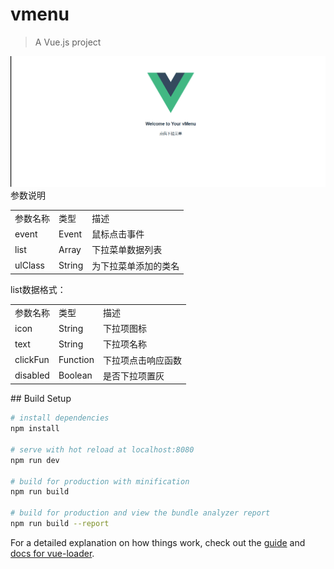# vmenu

> A Vue.js project

![Image message](Animation.gif)
参数说明
<table>
<tr>
  <td>参数名称</td>
  <td>类型</td>
  <td>描述</td>
  </tr>
  <tr>
  <td>event</td>
  <td>Event</td>
  <td>鼠标点击事件</td>
  </tr>
    <tr>
  <td>list</td>
  <td>Array</td>
  <td>下拉菜单数据列表</td>
  </tr>
    <tr>
  <td>ulClass</td>
  <td>String</td>
  <td>为下拉菜单添加的类名</td>
  </tr>
</table>

list数据格式：
<table>
<tr>
  <td>参数名称</td>
  <td>类型</td>
  <td>描述</td>
  </tr>
  <tr>
  <td>icon</td>
  <td>String</td>
  <td>下拉项图标</td>
  </tr>
    <tr>
  <td>text</td>
  <td>String</td>
  <td>下拉项名称</td>
  </tr>
     <tr>
  <td>clickFun</td>
  <td>Function</td>
  <td>下拉项点击响应函数</td>
  </tr>
     <tr>
  <td>disabled</td>
  <td>Boolean</td>
  <td>是否下拉项置灰</td>
  </tr>
</table>
## Build Setup

``` bash
# install dependencies
npm install

# serve with hot reload at localhost:8080
npm run dev

# build for production with minification
npm run build

# build for production and view the bundle analyzer report
npm run build --report
```

For a detailed explanation on how things work, check out the [guide](http://vuejs-templates.github.io/webpack/) and [docs for vue-loader](http://vuejs.github.io/vue-loader).
